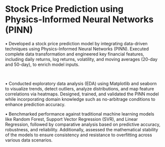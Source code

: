 <h1>Stock Price Prediction using Physics-Informed Neural Networks (PINN)</h1>
<p>•	Developed a stock price prediction model by integrating data-driven techniques using Physics-Informed Neural Networks (PINN). 
  Executed complete data transformation and engineered key financial features, including daily returns, 
  log returns, volatility, and moving averages (20-day and 50-day), to enrich model inputs.</p>
  <br>
  <p>
  •	Conducted exploratory data analysis (EDA) using Matplotlib and seaborn to visualize trends, detect outliers, analyze distributions, and map feature correlations via heatmaps. 
  Designed, trained, and validated the PINN model while incorporating domain knowledge such as no-arbitrage conditions to enhance prediction accuracy. 
  <br></p>
  <p>
  •	Benchmarked performance against traditional machine learning models like Random Forest, Support Vector Regression (SVR), and Linear Regression, 
  followed by comparative analysis based on predictive accuracy, robustness, and reliability. Additionally, assessed the mathematical stability of the models to ensure 
  consistency and resistance to overfitting across various data scenarios.</p>
